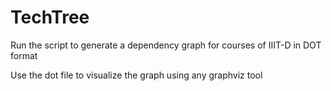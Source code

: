 TechTree
=========

Run the script to generate a dependency graph for courses of IIIT-D in DOT format

Use the dot file to visualize the graph using any graphviz tool
